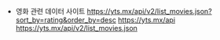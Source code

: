 
- 영화 관련 데이터 사이트
https://yts.mx/api/v2/list_movies.json?sort_by=rating&order_by=desc
https://yts.mx/api
https://yts.mx/api/v2/list_movies.json